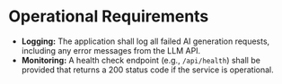 # Operational Requirements

- **Logging:** The application shall log all failed AI generation requests, including any error messages from the LLM API.
- **Monitoring:** A health check endpoint (e.g., `/api/health`) shall be provided that returns a 200 status code if the service is operational.

